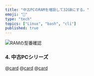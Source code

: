 ```yaml
---
title: "中古PCのRAMを増設して32GBにする。"
emoji: "💾"
type: "tech"
topics: ["Linux", "bash", "cli"]
published: true
---
```




![RAMの型番確認](https://storage.googleapis.com/zenn-user-upload/0be1f2b0f8ab-20250823.png)



### 4. 中古PCシリーズ

@[card](https://zenn.dev/nickelth/articles/optiplexsetup01)
@[card](https://zenn.dev/nickelth/articles/optiplexsetup02mint)
@[card](https://zenn.dev/nickelth/articles/optiplexsetup03rmhdd)
